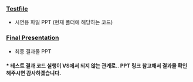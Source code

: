 ### [Testfile](https://github.com/sr0020/SculptingTool_Testfile/blob/master/0.%20Testfile/0412%20%EC%A4%91%EA%B0%84%EB%B0%9C%ED%91%9C%20(%ED%94%BD%EC%85%80%EC%9C%A0%EB%8F%99%ED%99%94%20%EC%A1%B0).pptx.pdf)
- 시연용 파일 PPT (현재 폴더에 해당하는 코드)

### [Final Presentation](https://github.com/sr0020/SculptingTool_Testfile/blob/master/0.%20Final%20presentation/0621%20%EC%B5%9C%EC%A2%85%EB%B0%9C%ED%91%9C%20(%ED%94%BD%EC%85%80%EC%9C%A0%EB%8F%99%ED%99%94%20%EC%A1%B0).pptx.pdf)
- 최종 결과물 PPT

#### * 테스트 결과 코드 실행이 VS에서 되지 않는 관계로.. PPT 링크 참고해서 결과물 확인해주시면 감사하겠습니다.

